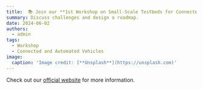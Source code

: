 ```yaml
---
title:  📚 Join our **1st Workshop on Small-Scale Testbeds for Connected and Automated Vehicles and Robot Swarms** at IEEE IV 2024!
summary: Discuss challenges and design a roadmap.
date: 2024-06-02
authors:
  - admin
tags:
  - Workshop
  - Connected and Automated Vehicles
image:
  caption: 'Image credit: [**Unsplash**](https://unsplash.com)'
---
```

Check out our [official website](https://cpm-remote.lrt.unibw-muenchen.de/iv24-workshop) for more information.
